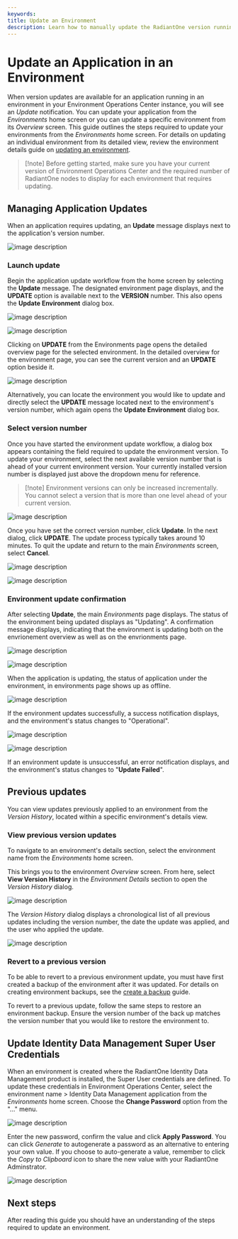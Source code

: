 ```yaml
---
keywords:
title: Update an Environment
description: Learn how to manually update the RadiantOne version running in an environment.
---
```

# Update an Application in an Environment

When version updates are available for an application running in an environment in your Environment Operations Center instance, you will see an *Update* notification. You can update your application from the *Environments* home screen or you can update a specific environment from its *Overview* screen. This guide outlines the steps required to update your environments from the *Environments* home screen. For details on updating an individual environment from its detailed view, review the environment details guide on [updating an environment](../environment-details/update-environment.md).

> [!note] Before getting started, make sure you have your current version of Environment Operations Center and the required number of RadiantOne nodes to display for each environment that requires updating.

## Managing Application Updates

When an application requires updating, an **Update** message displays next to the application's version number.

![image description](images/update-alert.png)

### Launch update

Begin the application update workflow from the home screen by selecting the **Update** message. The designated environment page displays, and the **UPDATE** option is available next to the **VERSION** number. This also opens the **Update Environment** dialog box.

![image description](images/update-alert.png)

![image description](images/select-update.png)

Clicking on **UPDATE** from the Environments page opens the detailed overview page for the selected environment.
In the detailed overview for the environment page, you can see the current version and an **UPDATE** option beside it.

![image description](images/update-env-dialog.png)

Alternatively, you can locate the environment you would like to update and directly select the **UPDATE** message located next to the environment's version number, which again opens the **Update Environment** dialog box.

### Select version number

Once you have started the environment update workflow, a dialog box appears containing the field required to update the environment version. To update your environment, select the next available version number that is ahead of your current environment version. Your currently installed version number is displayed just above the dropdown menu for reference.

> [!note] Environment versions can only be increased incrementally. You cannot select a version that is more than one level ahead of your current version.

![image description](images/select-version.png)

Once you have set the correct version number, click **Update**. In the next dialog, click **UPDATE**.  The update process typically takes around 10 minutes. To quit the update and return to the main *Environments* screen, select **Cancel**.

![image description](images/update.png)

![image description](images/confirm-update.png)

### Environment update confirmation

After selecting **Update**, the main *Environments* page displays. The status of the environment being updated displays as "Updating". A confirmation message displays, indicating that the environment is updating both on the envrionement overview as well as on the envrionments page.

![image description](images/updating.png)

![image description](images/updating-env-message.png)

When the application is updating, the status of application under the environment, in environments page shows up as offline.

![image description](images/offline-when-updating.png)

If the environment updates successfully, a success notification displays, and the environment's status changes to "Operational".

![image description](images/update-success.png)

![image description](images/update-success-operational.png)

If an environment update is unsuccessful, an error notification displays, and the environment's status changes to "**Update Failed**".

## Previous updates

You can view updates previously applied to an environment from the *Version History*, located within a specific environment's details view.

### View previous version updates

To navigate to an environment's details section, select the environment name from the *Environments* home screen.

This brings you to the environment *Overview* screen. From here, select **View Version History** in the *Environment Details* section to open the *Version History* dialog.

![image description](images/view-version-history.png)

The *Version History* dialog displays a chronological list of all previous updates including the version number, the date the update was applied, and the user who applied the update.

![image description](images/version-history.png)

### Revert to a previous version

To be able to revert to a previous environment update, you must have first created a backup of the environment after it was updated. For details on creating environment backups, see the [create a backup](../backup-and-restore/create-backup.md) guide.

To revert to a previous update, follow the same steps to restore an environment backup. Ensure the version number of the back up matches the version number that you would like to restore the environment to.

## Update Identity Data Management Super User Credentials

When an environment is created where the RadiantOne Identity Data Management product is installed, the Super User credentials are defined.  To update these credentials in Environment Operations Center,  select the environment name > Identity Data Management application from the *Environments* home screen.
Choose the **Change Password** option from the "..." menu.

![image description](images/change-password-option.jpg)

Enter the new password, confirm the value and click **Apply Password**. You can click *Generate* to autogenerate a password as an alternative to entering your own value. If you choose to auto-generate a value, remember to click the *Copy to Clipboard* icon to share the new value with your RadiantOne Adminstrator.

![image description](images/change-password.jpg)

## Next steps

After reading this guide you should have an understanding of the steps required to update an environment.










